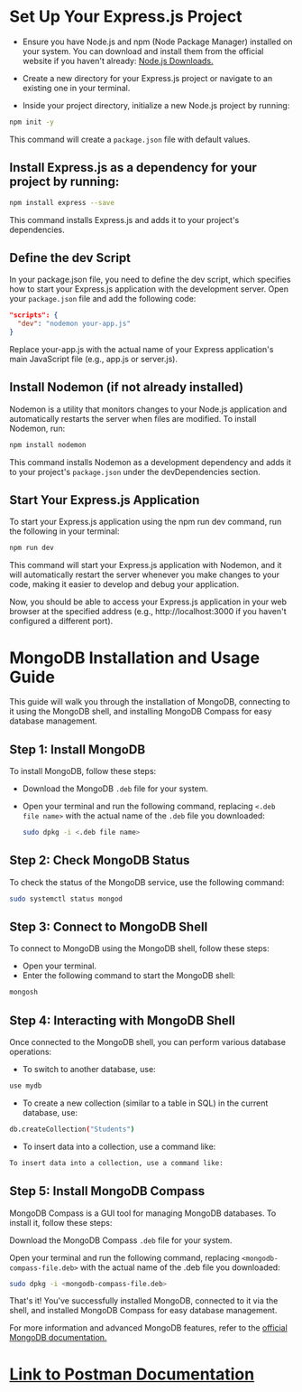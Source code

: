 # Set Up Your Express.js Project

- Ensure you have Node.js and npm (Node Package Manager) installed on your system. You can download and install them from the official website if you haven't already: [Node.js Downloads.](https://nodejs.org/en/download)

- Create a new directory for your Express.js project or navigate to an existing one in your terminal.

- Inside your project directory, initialize a new Node.js project by running:

```bash
npm init -y
```

This command will create a `package.json` file with default values.

## Install Express.js as a dependency for your project by running:

```bash
npm install express --save
```

This command installs Express.js and adds it to your project's dependencies.

## Define the dev Script

In your package.json file, you need to define the dev script, which specifies how to start your Express.js application with the development server. Open your `package.json` file and add the following code:

```json
"scripts": {
  "dev": "nodemon your-app.js"
}
```

Replace your-app.js with the actual name of your Express application's main JavaScript file (e.g., app.js or server.js).

## Install Nodemon (if not already installed)

Nodemon is a utility that monitors changes to your Node.js application and automatically restarts the server when files are modified. To install Nodemon, run:

```bash
npm install nodemon
```

This command installs Nodemon as a development dependency and adds it to your project's `package.json` under the devDependencies section.

## Start Your Express.js Application

To start your Express.js application using the npm run dev command, run the following in your terminal:

```bash
npm run dev
```

This command will start your Express.js application with Nodemon, and it will automatically restart the server whenever you make changes to your code, making it easier to develop and debug your application.

Now, you should be able to access your Express.js application in your web browser at the specified address (e.g., http://localhost:3000 if you haven't configured a different port).

# MongoDB Installation and Usage Guide

This guide will walk you through the installation of MongoDB, connecting to it using the MongoDB shell, and installing MongoDB Compass for easy database management.

## Step 1: Install MongoDB

To install MongoDB, follow these steps:

- Download the MongoDB `.deb` file for your system.
- Open your terminal and run the following command, replacing `<.deb file name>` with the actual name of the `.deb` file you downloaded:

  ```bash
  sudo dpkg -i <.deb file name>
  ```

## Step 2: Check MongoDB Status

To check the status of the MongoDB service, use the following command:

```bash
sudo systemctl status mongod
```

## Step 3: Connect to MongoDB Shell

To connect to MongoDB using the MongoDB shell, follow these steps:

- Open your terminal.
- Enter the following command to start the MongoDB shell:

```bash
mongosh
```

## Step 4: Interacting with MongoDB Shell

Once connected to the MongoDB shell, you can perform various database operations:

- To switch to another database, use:

```bash
use mydb
```

- To create a new collection (similar to a table in SQL) in the current database, use:

```bash
db.createCollection("Students")
```

- To insert data into a collection, use a command like:

```bash
To insert data into a collection, use a command like:
```

## Step 5: Install MongoDB Compass

MongoDB Compass is a GUI tool for managing MongoDB databases. To install it, follow these steps:

Download the MongoDB Compass `.deb` file for your system.

Open your terminal and run the following command, replacing `<mongodb-compass-file.deb>` with the actual name of the .deb file you downloaded:

```bash
sudo dpkg -i <mongodb-compass-file.deb>
```

That's it! You've successfully installed MongoDB, connected to it via the shell, and installed MongoDB Compass for easy database management.

For more information and advanced MongoDB features, refer to the [official MongoDB documentation.](https://www.mongodb.com/docs/)

# [Link to Postman Documentation](https://documenter.getpostman.com/view/17136337/2s9YJaYj18)
